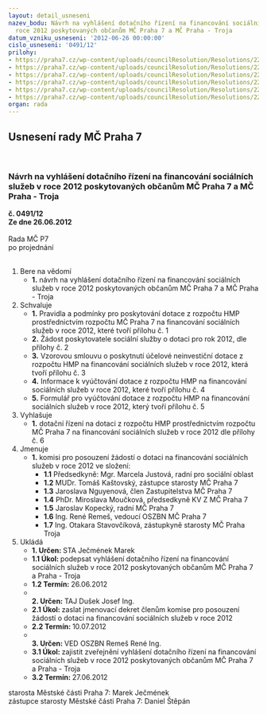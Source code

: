 ```yaml
---
layout: detail_usneseni
nazev_bodu: Návrh na vyhlášení dotačního řízení na financování sociálních služeb v
  roce 2012 poskytovaných občanům MČ Praha 7 a MČ Praha - Troja
datum_vzniku_usneseni: '2012-06-26 00:00:00'
cislo_usneseni: '0491/12'
prilohy:
- https://praha7.cz/wp-content/uploads/councilResolution/Resolutions/22699/35-12-1_pravidla_mc_pro_ud%c4%9blov%c3%a1n%c3%ad__dotace_2012.doc
- https://praha7.cz/wp-content/uploads/councilResolution/Resolutions/22699/35-12-2_zadost_poskytovatele_2012.doc
- https://praha7.cz/wp-content/uploads/councilResolution/Resolutions/22699/35-12-3_smlouva_dotace_hmp_2012.doc
- https://praha7.cz/wp-content/uploads/councilResolution/Resolutions/22699/35-12-4_informace__formul%c3%a1%c5%99__vy%c3%ba%c4%8dtov%c3%a1n%c3%ad_v_programu_2012.doc
- https://praha7.cz/wp-content/uploads/councilResolution/Resolutions/22699/35-12-5_tab_formular_vyuctovani_-__b)_financni_zprava.xls
- https://praha7.cz/wp-content/uploads/councilResolution/Resolutions/22699/35-12-6_vyhl%c3%a1%c5%a1en%c3%ad_dota%c4%8dn%c3%adho_%c5%99%c3%adzen%c3%ad_2012.doc
organ: rada
---
```

<div id="ucUsn_pList" class="usn">
	<span><h2>Usnesení rady MČ Praha 7 </h2>
<br></span><div class="standBody">
<span><h3>Návrh na vyhlášení dotačního řízení na financování sociálních služeb v roce 2012 poskytovaných občanům MČ Praha 7 a MČ Praha - Troja</h3></span><div class="center">
		<strong>č. 0491/12</strong><br>
	</div>
<div class="center">
		<strong>Ze dne 26.06.2012</strong><br><br>
	</div>Rada MČ P7<br> po projednání<br><br><ol>
<li>Bere na vědomí<ul><li>
<strong>1.</strong> návrh na vyhlášení dotačního řízení na financování sociálních služeb v roce 2012 poskytovaných občanům MČ Praha 7 a MČ Praha - Troja</li></ul>
</li>
<li>Schvaluje<ul>
<li>
<strong>1.</strong> Pravidla a podmínky pro poskytování dotace z rozpočtu HMP prostřednictvím rozpočtu MČ Praha 7 na financování sociálních služeb v roce 2012, které tvoří přílohu č. 1</li>
<li>
<strong>2.</strong> Žádost poskytovatele sociální služby o dotaci pro rok 2012, dle přílohy č. 2</li>
<li>
<strong>3.</strong> Vzorovou smlouvu o poskytnutí účelové neinvestiční dotace z rozpočtu HMP na financování sociálních služeb v roce 2012, která tvoří přílohu č. 3</li>
<li>
<strong>4.</strong> Informace k vyúčtování dotace z rozpočtu HMP na financování sociálních služeb v roce 2012, které tvoří přílohu č. 4</li>
<li>
<strong>5.</strong> Formulář pro vyúčtování dotace z rozpočtu HMP na financování sociálních služeb v roce 2012, který tvoří přílohu č. 5</li>
</ul>
</li>
<li>Vyhlašuje<ul><li>
<strong>1.</strong> dotační řízení na dotaci z rozpočtu HMP prostřednictvím rozpočtu MČ Praha 7 na financování sociálních služeb v roce 2012 dle přílohy č. 6 </li></ul>
</li>
<li>Jmenuje<ul><li>
<strong>1.</strong> komisi pro posouzení žádostí o dotaci na financování sociálních služeb v roce 2012 ve složení:<ul>
<li>
<strong>1.1</strong> Předsedkyně: Mgr. Marcela Justová, radní pro sociální oblast</li>
<li>
<strong>1.2</strong> MUDr. Tomáš Kaštovský, zástupce starosty MČ Praha 7</li>
<li>
<strong>1.3</strong> Jaroslava Nguyenová, člen Zastupitelstva MČ Praha 7</li>
<li>
<strong>1.4</strong> PhDr. Miroslava  Moučková, předsedkyně KV Z MČ Praha 7 </li>
<li>
<strong>1.5</strong> Jaroslav Kopecký, radní MČ Praha 7 </li>
<li>
<strong>1.6</strong> Ing. René Remeš, vedoucí OSZBN MČ Praha 7 </li>
<li>
<strong>1.7</strong> Ing. Otakara Stavovčíková, zástupkyně starosty MČ Praha Troja</li>
</ul>
</li></ul>
</li>
<li>Ukládá<ul>
<li>
<strong>1. Určen: </strong>STA Ječmének Marek</li>
<li>
<strong>1.1 Úkol: </strong>podepsat vyhlášení dotačního řízení na financování sociálních služeb v roce 2012 poskytovaných občanům MČ Praha 7 a Praha - Troja</li>
<li>
<strong>1.2 Termín: </strong>26.06.2012</li>
<li>
<strong><br>2. Určen: </strong>TAJ Dušek Josef Ing.</li>
<li>
<strong>2.1 Úkol: </strong>zaslat jmenovací dekret členům komise pro posouzení žádostí o dotaci na financování sociálních služeb v roce 2012</li>
<li>
<strong>2.2 Termín: </strong>10.07.2012</li>
<li>
<strong><br>3. Určen: </strong>VED OSZBN Remeš René Ing.</li>
<li>
<strong>3.1 Úkol: </strong>zajistit zveřejnění vyhlášení dotačního řízení na financování sociálních služeb v roce 2012 poskytovaných občanům MČ Praha 7 a Praha - Troja</li>
<li>
<strong>3.2 Termín: </strong>27.06.2012</li>
</ul>
</li>
</ol>starosta Městské části Praha 7: Marek Ječmének<br>zástupce starosty Městské části Praha 7: Daniel Štěpán 
</div>
</div>